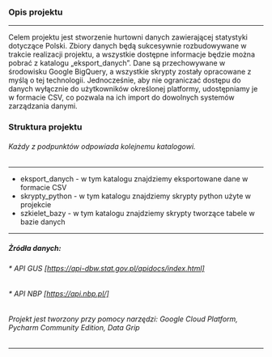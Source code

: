 ### Opis projektu
___
Celem projektu jest stworzenie hurtowni danych zawierającej statystyki dotyczące Polski. 
Zbiory danych będą sukcesywnie rozbudowywane w trakcie realizacji projektu, 
a wszystkie dostępne informacje będzie można pobrać z katalogu „eksport_danych”. 
Dane są przechowywane w środowisku Google BigQuery, a wszystkie skrypty zostały opracowane z 
myślą o tej technologii. Jednocześnie, aby nie ograniczać dostępu do danych wyłącznie do 
użytkowników określonej platformy, udostępniamy je w formacie CSV, co pozwala na ich import do 
dowolnych systemów zarządzania danymi.

### Struktura projektu
###### Każdy z podpunktów odpowiada kolejnemu katalogowi.
___
* eksport_danych - w tym katalogu znajdziemy eksportowane dane w formacie CSV
* skrypty_python - w tym katalogu znajdziemy skrypty python użyte w projekcie
* szkielet_bazy - w tym katalogu znajdziemy skrypty tworzące tabele w bazie danych

___
##### Żródła danych:
###### * API GUS [https://api-dbw.stat.gov.pl/apidocs/index.html]
###### * API NBP [https://api.nbp.pl/]
###### Projekt jest tworzony przy pomocy narzędzi:  Google Cloud Platform, Pycharm Community Edition, Data Grip
___
